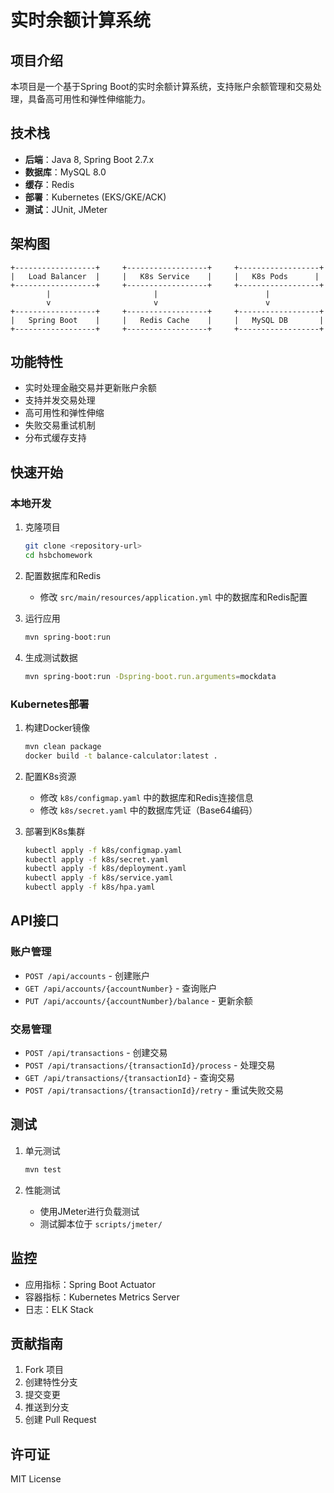 # 实时余额计算系统

## 项目介绍
本项目是一个基于Spring Boot的实时余额计算系统，支持账户余额管理和交易处理，具备高可用性和弹性伸缩能力。

## 技术栈
- **后端**：Java 8, Spring Boot 2.7.x
- **数据库**：MySQL 8.0
- **缓存**：Redis
- **部署**：Kubernetes (EKS/GKE/ACK)
- **测试**：JUnit, JMeter

## 架构图
```
+------------------+     +------------------+     +------------------+
|   Load Balancer  |     |   K8s Service    |     |   K8s Pods      |
+------------------+     +------------------+     +------------------+
        |                       |                        |
        v                       v                        v
+------------------+     +------------------+     +------------------+
|   Spring Boot    |     |   Redis Cache    |     |   MySQL DB       |
+------------------+     +------------------+     +------------------+
```

## 功能特性
- 实时处理金融交易并更新账户余额
- 支持并发交易处理
- 高可用性和弹性伸缩
- 失败交易重试机制
- 分布式缓存支持

## 快速开始

### 本地开发
1. 克隆项目
   ```bash
   git clone <repository-url>
   cd hsbchomework
   ```

2. 配置数据库和Redis
   - 修改 `src/main/resources/application.yml` 中的数据库和Redis配置

3. 运行应用
   ```bash
   mvn spring-boot:run
   ```

4. 生成测试数据
   ```bash
   mvn spring-boot:run -Dspring-boot.run.arguments=mockdata
   ```

### Kubernetes部署
1. 构建Docker镜像
   ```bash
   mvn clean package
   docker build -t balance-calculator:latest .
   ```

2. 配置K8s资源
   - 修改 `k8s/configmap.yaml` 中的数据库和Redis连接信息
   - 修改 `k8s/secret.yaml` 中的数据库凭证（Base64编码）

3. 部署到K8s集群
   ```bash
   kubectl apply -f k8s/configmap.yaml
   kubectl apply -f k8s/secret.yaml
   kubectl apply -f k8s/deployment.yaml
   kubectl apply -f k8s/service.yaml
   kubectl apply -f k8s/hpa.yaml
   ```

## API接口

### 账户管理
- `POST /api/accounts` - 创建账户
- `GET /api/accounts/{accountNumber}` - 查询账户
- `PUT /api/accounts/{accountNumber}/balance` - 更新余额

### 交易管理
- `POST /api/transactions` - 创建交易
- `POST /api/transactions/{transactionId}/process` - 处理交易
- `GET /api/transactions/{transactionId}` - 查询交易
- `POST /api/transactions/{transactionId}/retry` - 重试失败交易

## 测试
1. 单元测试
   ```bash
   mvn test
   ```

2. 性能测试
   - 使用JMeter进行负载测试
   - 测试脚本位于 `scripts/jmeter/`

## 监控
- 应用指标：Spring Boot Actuator
- 容器指标：Kubernetes Metrics Server
- 日志：ELK Stack

## 贡献指南
1. Fork 项目
2. 创建特性分支
3. 提交变更
4. 推送到分支
5. 创建 Pull Request

## 许可证
MIT License 